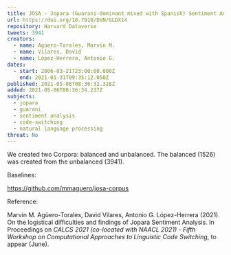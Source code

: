 ```yaml
---
title: JOSA - Jopara (Guarani-dominant mixed with Spanish) Sentiment Analysis corpus.
url: https://doi.org/10.7910/DVN/GLDX14
repository: Harvard Dataverse
tweets: 3941
creators:
  - name: Agüero-Torales, Marvin M.
  - name: Vilares, David
  - name: López-Herrera, Antonio G.
dates:
  - start: 2006-03-21T23:00:00.000Z
    end: 2021-01-31T09:35:12.050Z
published: 2021-05-06T08:36:32.328Z
added: 2021-05-06T08:36:34.237Z
subjects:
  - jopara
  - guarani
  - sentiment analysis
  - code-switching
  - natural language processing
threat: No
---
```

We created two Corpora: balanced and unbalanced. The balanced (1526) was created from the unbalanced (3941).

Baselines:

<https://github.com/mmaguero/josa-corpus>

Reference:

Marvin M. Agüero-Torales, David Vilares, Antonio G. López-Herrera (2021). On the logistical difficulties and findings of Jopara Sentiment Analysis. In Proceedings on *CALCS 2021 (co-located with NAACL 2021) - Fifth Workshop on Computational Approaches to Linguistic Code Switching*, to appear (June).